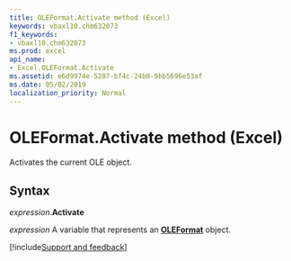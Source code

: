 ```yaml
---
title: OLEFormat.Activate method (Excel)
keywords: vbaxl10.chm632073
f1_keywords:
- vbaxl10.chm632073
ms.prod: excel
api_name:
- Excel.OLEFormat.Activate
ms.assetid: e6d9974e-5287-bf4c-24b8-9bb5696e53af
ms.date: 05/02/2019
localization_priority: Normal
---
```



# OLEFormat.Activate method (Excel)

Activates the current OLE object.


## Syntax

_expression_.**Activate**

_expression_ A variable that represents an **[OLEFormat](Excel.OLEFormat.md)** object.




[!include[Support and feedback](~/includes/feedback-boilerplate.md)]